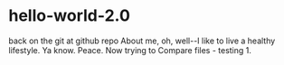 # hello-world-2.0
back on the git at github repo
About me, oh, well--I like to live a healthy lifestyle. Ya know.
Peace.
Now trying to Compare files - testing 1.
